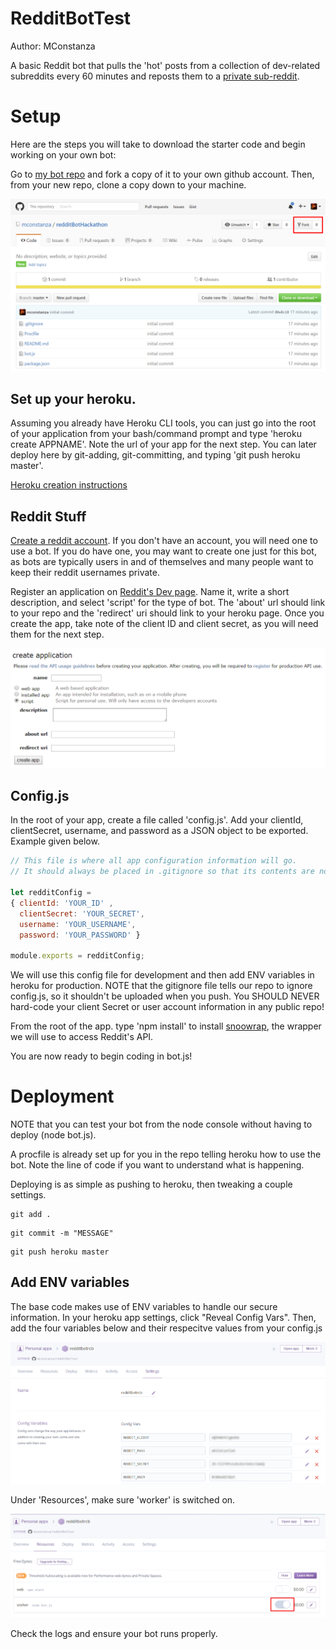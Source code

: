RedditBotTest
=============

Author: MConstanza

A basic Reddit bot that pulls the 'hot' posts from a collection of dev-related subreddits every 60 minutes and reposts them to a [private sub-reddit](https://www.reddit.com/r/RCBRedditBot/).

Setup
=====

Here are the steps you will take to download the starter code and begin working on your own bot:

Go to [my bot repo](https://github.com/mconstanza/redditBotHackathon) and fork a copy of it to your own github account. Then, from your new repo, clone a copy down to your machine.

![cloning a github repo](screenshots/gitfork.png)

Set up your heroku.
-------------------

Assuming you already have Heroku CLI tools, you can just go into the root of your application from your bash/command prompt and type 'heroku create APPNAME'. Note the url of your app for the next step. You can later deploy here by git-adding, git-committing, and typing 'git push heroku master'.

[Heroku creation instructions](https://devcenter.heroku.com/articles/creating-apps)

Reddit Stuff
------------

[Create a reddit account](https://www.reddit.com/). If you don't have an account, you will need one to use a bot. If you do have one, you may want to create one just for this bot, as bots are typically users in and of themselves and many people want to keep their reddit usernames private.

Register an application on [Reddit's Dev page](https://ssl.reddit.com/prefs/apps). Name it, write a short description, and select 'script' for the type of bot. The 'about' url should link to your repo and the 'redirect' uri should link to your heroku page. Once you create the app, take note of the client ID and client secret, as you will need them for the next step.

![registering a bot](screenshots/registerbot.png)

Config.js
---------

In the root of your app, create a file called 'config.js'. Add your clientId, clientSecret, username, and password as a JSON object to be exported. Example given below.

```javascript
// This file is where all app configuration information will go.
// It should always be placed in .gitignore so that its contents are not visible to others.

let redditConfig =
{ clientId: 'YOUR_ID' ,
  clientSecret: 'YOUR_SECRET',
  username: 'YOUR_USERNAME',
  password: 'YOUR_PASSWORD' }

module.exports = redditConfig;
```

We will use this config file for development and then add ENV variables in heroku for production. NOTE that the gitignore file tells our repo to ignore config.js, so it shouldn't be uploaded when you push. You SHOULD NEVER hard-code your client Secret or user account information in any public repo!

From the root of the app. type 'npm install' to install [snoowrap](https://github.com/not-an-aardvark/snoowrap), the wrapper we will use to access Reddit's API.

You are now ready to begin coding in bot.js!

Deployment
==========

NOTE that you can test your bot from the node console without having to deploy (node bot.js).

A procfile is already set up for you in the repo telling heroku how to use the bot. Note the line of code if you want to understand what is happening.

Deploying is as simple as pushing to heroku, then tweaking a couple settings.

```
git add .
```

```
git commit -m "MESSAGE"
```

```
git push heroku master
```

Add ENV variables
-----------------

The base code makes use of ENV variables to handle our secure information. In your heroku app settings, click "Reveal Config Vars". Then, add the four variables below and their respecitve values from your config.js

![ENV vars](screenshots/ENVvariables.png)

Under 'Resources', make sure 'worker' is switched on.

![Heroku Worker](screenshots/herokuworker.png)

Check the logs and ensure your bot runs properly.

